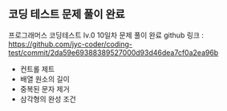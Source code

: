 ## 코딩 테스트 문제 풀이 완료

프로그래머스 코딩테스트 lv.0 10일차 문제 풀이 완료
github 링크 : https://github.com/jyc-coder/coding-test/commit/2da59e69388389527000d93d46dea7cf0a2ea96b

- 컨트롤 제트
- 배열 원소의 길이
- 중복된 문자 제거
- 삼각형의 완성 조건

